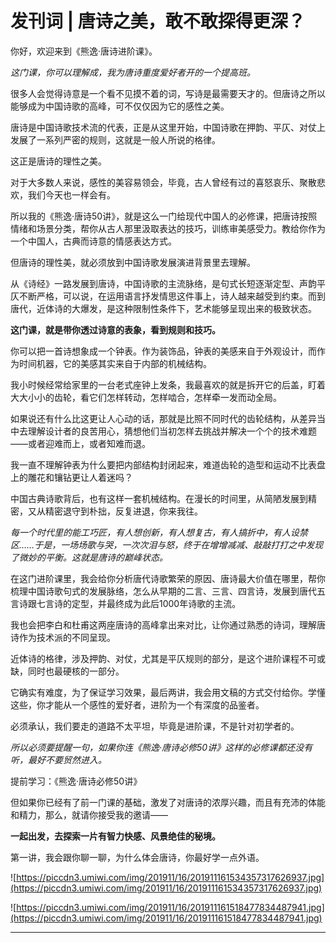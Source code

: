 # 发刊词 | 唐诗之美，敢不敢探得更深？

你好，欢迎来到《熊逸·唐诗进阶课》。

 *这门课，你可以理解成，我为唐诗重度爱好者开的一个提高班。*

很多人会觉得诗意是一个看不见摸不着的词，写诗是最需要天才的。但唐诗之所以能够成为中国诗歌的高峰，可不仅仅因为它的感性之美。

唐诗是中国诗歌技术流的代表，正是从这里开始，中国诗歌在押韵、平仄、对仗上发展了一系列严密的规则，这就是一般人所说的格律。

这正是唐诗的理性之美。

对于大多数人来说，感性的美容易领会，毕竟，古人曾经有过的喜怒哀乐、聚散悲欢，我们今天也一样会有。

所以我的《熊逸·唐诗50讲》，就是这么一门给现代中国人的必修课，把唐诗按照情绪和场景分类，帮你从古人那里汲取表达的技巧，训练审美感受力。教给你作为一个中国人，古典而诗意的情感表达方式。

但唐诗的理性美，就必须放到中国诗歌发展演进背景里去理解。

从《诗经》一路发展到唐诗，中国诗歌的主流脉络，是句式长短逐渐定型、声韵平仄不断严格，可以说，在运用语言抒发情思这件事上，诗人越来越受到约束。而到唐代，近体诗的大爆发，是这种限制性条件下，艺术能够呈现出来的极致状态。

 **这门课，就是带你透过诗意的表象，看到规则和技巧。**

你可以把一首诗想象成一个钟表。作为装饰品，钟表的美感来自于外观设计，而作为时间机器，它的美感其实来自于内部的机械结构。

我小时候经常给家里的一台老式座钟上发条，我最喜欢的就是拆开它的后盖，盯着大大小小的齿轮，看它们怎样转动，怎样啮合，怎样牵一发而动全局。

如果说还有什么比这更让人心动的话，那就是比照不同时代的齿轮结构，从差异当中去理解设计者的良苦用心，猜想他们当初怎样去挑战并解决一个个的技术难题——或者迎难而上，或者知难而退。

我一直不理解钟表为什么要把内部结构封闭起来，难道齿轮的造型和运动不比表盘上的雕花和镶钻更让人着迷吗？

中国古典诗歌背后，也有这样一套机械结构。在漫长的时间里，从简陋发展到精密，又从精密退守到朴拙，反复进退，你来我往。

 *每一个时代里的能工巧匠，有人想创新，有人想复古，有人搞折中，有人设禁区……于是，一场场歌与哭，一次次泪与怒，终于在增增减减、敲敲打打之中发现了微妙的平衡。这就是唐诗的巅峰状态。*

在这门进阶课里，我会给你分析唐代诗歌繁荣的原因、唐诗最大价值在哪里，帮你梳理中国诗歌句式的发展脉络，怎么从早期的二言、三言、四言诗，发展到唐代五言诗跟七言诗的定型，并最终成为此后1000年诗歌的主流。

我也会把李白和杜甫这两座唐诗的高峰拿出来对比，让你通过熟悉的诗词，理解唐诗作为技术派的不同呈现。

近体诗的格律，涉及押韵、对仗，尤其是平仄规则的部分，是这个进阶课程不可或缺，同时也最硬核的一部分。

它确实有难度，为了保证学习效果，最后两讲，我会用文稿的方式交付给你。学懂这些，你才能从一个感性的爱好者，进阶为一个有深度的品鉴者。

必须承认，我们要走的道路不太平坦，毕竟是进阶课，不是针对初学者的。

 *所以必须要提醒一句，如果你连《熊逸·唐诗必修50讲》这样的必修课都还没有听，最好不要贸然进入。*

提前学习：《熊逸·唐诗必修50讲》

但如果你已经有了前一门课的基础，激发了对唐诗的浓厚兴趣，而且有充沛的体能和精力，那么，就请你接受我的邀请——

 **一起出发，去探索一片有智力快感、风景绝佳的秘境。** 

第一讲，我会跟你聊一聊，为什么体会唐诗，你最好学一点外语。

![https://piccdn3.umiwi.com/img/201911/16/201911161534357317626937.jpg](https://piccdn3.umiwi.com/img/201911/16/201911161534357317626937.jpg)

![https://piccdn3.umiwi.com/img/201911/16/201911161518477834487941.jpg](https://piccdn3.umiwi.com/img/201911/16/201911161518477834487941.jpg)

---
